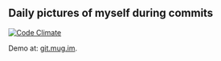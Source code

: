 ## Daily pictures of myself during commits

[![Code Climate](https://codeclimate.com/github/shostakovich/gitshots.png)](https://codeclimate.com/github/shostakovich/gitshots)

Demo at: [git.mug.im](http://git.mug.im).


